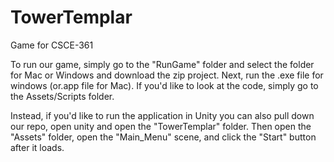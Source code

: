 # TowerTemplar
Game for CSCE-361

  To run our game, simply go to the "RunGame" folder and select the folder for Mac or Windows and download the zip project.
Next, run the .exe file for windows (or.app file for Mac).
If you'd like to look at the code, simply go to the Assets/Scripts folder.

  Instead, if you'd like to run the application in Unity you can also pull down our repo, open unity and open the 
"TowerTemplar" folder. Then open the "Assets" folder, open the "Main_Menu" scene, and click the "Start" button after it loads.
